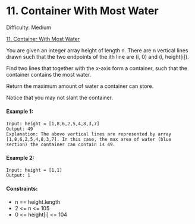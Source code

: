 # 11. Container With Most Water

Difficulty: Medium

[11. Container With Most Water](https://leetcode.com/problems/container-with-most-water)

You are given an integer array height of length n. There are n vertical lines drawn such that the two endpoints of the ith line are (i, 0) and (i, height[i]).

Find two lines that together with the x-axis form a container, such that the container contains the most water.

Return the maximum amount of water a container can store.

Notice that you may not slant the container.

#### Example 1:

```
Input: height = [1,8,6,2,5,4,8,3,7]
Output: 49
Explanation: The above vertical lines are represented by array [1,8,6,2,5,4,8,3,7]. In this case, the max area of water (blue section) the container can contain is 49.
```

#### Example 2:

```
Input: height = [1,1]
Output: 1
```

#### Constraints:

-   n == height.length
-   2 <= n <= 105
-   0 <= height[i] <= 104
